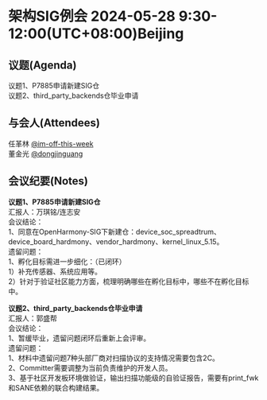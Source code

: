 # 架构SIG例会 2024-05-28 9:30-12:00(UTC+08:00)Beijing

## 议题(Agenda)

议题1、P7885申请新建SIG仓  
议题2、third_party_backends仓毕业申请  

## 与会人(Attendees)

任革林 [@im-off-this-week](https://gitee.com/im-off-this-week)  
董金光 [@dongjinguang](https://gitee.com/dongjinguang)  

## 会议纪要(Notes)

**议题1、P7885申请新建SIG仓**  
汇报人：万琪铭/连志安  
会议结论：  
1、同意在OpenHarmony-SIG下新建仓：device_soc_spreadtrum、device_board_hardmony、vendor_hardmony、kernel_linux_5.15。  
遗留问题：  
1、孵化目标需进一步细化：（已闭环）  
1）补充传感器、系统应用等。  
2）针对于验证社区能力方面，梳理明确哪些在孵化目标中，哪些不在孵化目标中。  

**议题2、third_party_backends仓毕业申请**  
汇报人：郭盛帮  
会议结论：  
1、暂缓毕业，遗留问题闭环后重新上会评审。  
遗留问题：  
1、材料中遗留问题7种头部厂商对扫描协议的支持情况需要包含2C。  
2、Committer需要调整为当前负责维护的开发人员。  
3、基于社区开发板环境做验证，输出扫描功能级的自验证报告，需要有print_fwk和SANE依赖的联合构建结果。  
